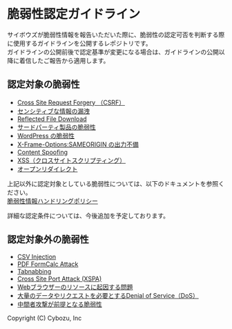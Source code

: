 脆弱性認定ガイドライン
====
サイボウズが脆弱性情報を報告いただいた際に、脆弱性の認定可否を判断する際に使用するガイドラインを公開するレポジトリです。  
ガイドラインの公開前後で認定基準が変更になる場合は、ガイドラインの公開以降に着信したご報告から適用します。

## 認定対象の脆弱性
* [Cross Site Request Forgery （CSRF）](CSRF.md)
* [センシティブな情報の漏洩](SensitiveDataExposure.md)
* [Reflected File Download](ReflectedFileDownload.md)
* [サードパーティ製品の脆弱性](VulnerabilityInThird-partyProducts.md)
* [WordPress の脆弱性](VulnerabilityInWordPress.md)
* [X-Frame-Options:SAMEORIGIN の出力不備](x-frame-options.md)
* [Content Spoofing](ContentSpoofing.md)
* [XSS（クロスサイトスクリプティング）](XSS.md)
* [オープンリダイレクト](OpenRedirect.md)

上記以外に認定対象としている脆弱性については、以下のドキュメントを参照ください。  
[脆弱性情報ハンドリングポリシー](http://www.slideshare.net/cybozucommunity/ss-30074325/18)  

詳細な認定条件については、今後追加を予定しております。

## 認定対象外の脆弱性
* [CSV Injection](CSVInjection.md)
* [PDF FormCalc Attack](PDFFormCalcAttack.md)
* [Tabnabbing](Tabnabbing.md)
* [Cross Site Port Attack (XSPA)](XSPA.md)
* [Webブラウザーのリソースに起因する問題](BrowserResources.md)
* [大量のデータやリクエストを必要とするDenial of Service（DoS）](DoS.md)
* [中間者攻撃が前提となる脆弱性](man-in-the-middle.md)

Copyright (C) Cybozu, Inc
